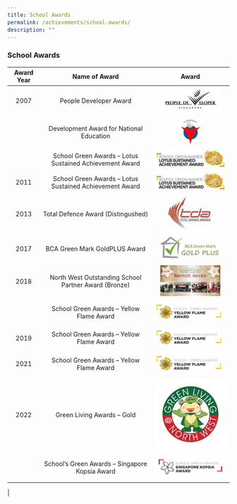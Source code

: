 ```yaml
---
title: School Awards
permalink: /achievements/school-awards/
description: ""
---
```

### **School Awards**

| Award Year | Name of Award | Award |
|:---:|:---:|:---:|
| 2007 | People Developer Award | <img src="/images/sch%20award%201.png" style="width:85%"> |
|  | Development Award for National Education | <img src="/images/sch%20award%202.png" style="width:35%">|
|  | School Green Awards – Lotus Sustained Achievement Award | ![](/images/sch%20award%203.png) |
| 2011 | School Green Awards – Lotus Sustained Achievement Award | ![](/images/sch%20award%204.png) |
| 2013 | Total Defence Award (Distingushed) |<img src="/images/sch%20award%205.png" style="width:75%">  |
| 2017 | BCA Green Mark GoldPLUS Award | <img src="/images/sch%20award%206.png" style="width:85%">|
| 2018 | North West Outstanding School Partner Award (Bronze) |<img src="/images/sch%20award%207.png" style="width:85%"> |
|  | School Green Awards – Yellow Flame Award | ![](/images/sch%20award%208.png) |
| 2019 | School Green Awards – Yellow Flame Award | ![](/images/sch%20award%209.png) |
| 2021 | School Green Awards – Yellow Flame Award | ![](/images/sch%20award%2010.png) |
| 2022 | Green Living Awards – Gold | ![](/images/Green%20Living.jpg) |
|  | School’s Green Awards – Singapore Kopsia Award | ![](/images/Singapre%20Kopsia%20Award.png) |
|